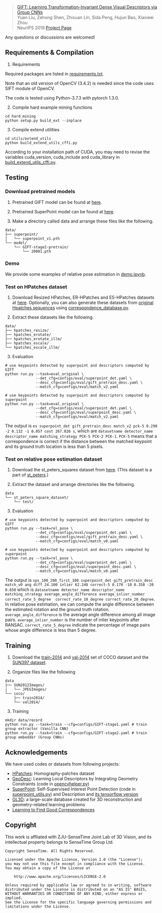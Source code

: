 > [GIFT: Learning Transformation-Invariant Dense Visual Descriptors via Group CNNs](https://arxiv.org/abs/1911.05932)  
> Yuan Liu, Zehong Shen, Zhixuan Lin, Sida Peng, Hujun Bao, Xiaowei Zhou   
> NeurIPS 2019
> [Project Page](https://zju3dv.github.io/GIFT/)

Any questions or discussions are welcomed!

## Requirements & Compilation
1. Requirements

Required packages are listed in [requirements.txt](requirements.txt). 

Note that an old version of OpenCV (3.4.2) is needed since the code uses SIFT module of OpenCV.

The code is tested using Python-3.7.3 with pytorch 1.3.0.

2. Compile hard example mining functions
```shell script
cd hard_mining
python setup.py build_ext --inplace
```

3. Compile extend utilities
```shell script
cd utils/extend_utils
python build_extend_utils_cffi.py
```
According to your installation path of CUDA, 
you may need to revise the variables cuda_version, cuda_include and cuda_library in 
[build_extend_utils_cffi.py](utils/extend_utils/build_extend_utils_cffi.py).

## Testing

### Download pretrained models

1. Pretrained GIFT model can be found at [here](https://1drv.ms/u/s!AoUMOA44sUHpgQNh3RCTOEvq3XSn?e=cLXHXU). 

2. Pretrained SuperPoint model can be found at [here](https://github.com/MagicLeapResearch/SuperPointPretrainedNetwork/blob/master/superpoint_v1.pth). 

3. Make a directory called data and arrange these files like the following. 
```
data/
├── superpoint/
|   └── superpoint_v1.pth
└── model/
    └── GIFT-stage2-pretrain/
        └── 20001.pth
```

### Demo

We provide some examples of relative pose estimation in [demo.ipynb](demo.ipynb).

### Test on HPatches dataset

1. Download Resized HPatches, ER-HPatches and ES-HPatches datasets at [here](https://1drv.ms/u/s!AoUMOA44sUHpgQUCbAlJK8RviqgJ?e=NSZWea). 
Optionally, you can also generate these datasets from 
[original Hpatches sequences](http://icvl.ee.ic.ac.uk/vbalnt/hpatches/hpatches-sequences-release.tar.gz)
using [correspondence_database.py](dataset/correspondence_database.py). 

2. Extract these datasets like the following.
```
data/
├── hpatches_resize/
├── hpatches_erotate/
├── hpatches_erotate_illm/
├── hpatches_escale/
└── hpatches_escale_illm/
```

3. Evaluation
```shell script
# use keypoints detected by superpoint and descriptors computed by GIFT
python run.py --task=eval_original \
              --det_cfg=configs/eval/superpoint_det.yaml \
              --desc_cfg=configs/eval/gift_pretrain_desc.yaml \
              --match_cfg=configs/eval/match_v2.yaml

# use keypoints detected by superpoint and descriptors computed by superpoint
python run.py --task=eval_original \
              --det_cfg=configs/eval/superpoint_det.yaml \
              --desc_cfg=configs/eval/superpoint_desc.yaml \
              --match_cfg=configs/eval/match_v2.yaml
```

The output is ``es superpoint_det gift_pretrain_desc match_v2 pck-5 0.290 -2 0.132 -1 0.057 cost 267.826 s``,
which are ``datasetname detector_name descriptor_name matching_strategy PCK-5 PCK-2 PCK-1``. 
``PCK-5`` means that a correspondence is correct if the distance between the matched keypoint and its ground truth location is less than 5 pixels.  

### Test on relative pose estimation dataset

1. Download the st_peters_squares dataset from [here](https://1drv.ms/u/s!AoUMOA44sUHpgQRQ0Ok4a6wppNDJ?e=qJlRzg).
(This dataset is a part of [st_peters](http://webhome.cs.uvic.ca/~kyi/files/2018/learned-correspondence/st_peters_square.tar.gz).) 

2. Extract the dataset and arrange directories like the following.
```
data
└── st_peters_square_dataset/
    └── test/
```

3. Evaluation
```shell script
# use keypoints detected by superpoint and descriptors computed by GIFT
python run.py --task=rel_pose \
              --det_cfg=configs/eval/superpoint_det.yaml \
              --desc_cfg=configs/eval/gift_pretrain_desc.yaml \
              --match_cfg=configs/eval/match_v0.yaml

# use keypoints detected by superpoint and descriptors computed by superpoint
python run.py --task=rel_pose \
              --det_cfg=configs/eval/superpoint_det.yaml \
              --desc_cfg=configs/eval/superpoint_desc.yaml \
              --match_cfg=configs/eval/match_v0.yaml
```

The output is ``sps_100_200_first_100 superpoint_det gift_pretrain_desc match_v0 ang diff 24.100 inlier 62.240 correct-5 0.170 -10 0.350 -20 0.650``
which is ``datasetname detector_name descriptor_name matching_strategy average_angle_difference average_inlier_number correct_rate_5_degree  correct_rate_10_degree correct_rate_20_degree``.
In relative pose estimation, we can compute the angle difference between the estimated rotation and the ground truth rotation.
``average_angle_difference`` is the average angle difference among all image pairs.
``average_inlier_number`` is the number of inlier keypoints after RANSAC.
``correct_rate_5_degree`` indicate the percentage of image pairs whose angle difference is less than 5 degree.

## Training
1. Download the [train-2014](http://images.cocodataset.org/zips/train2014.zip) and [val-2014](http://images.cocodataset.org/zips/val2014.zip) set of COCO dataset and the [SUN397 dataset](http://groups.csail.mit.edu/vision/SUN/releases/SUN2012pascalformat.tar.gz).

2. Organize files like the following
```
data
├── SUN2012Images/
|   └── JPEGImages/
└── coco/
    ├── train2014/ 
    └── val2014/
```

3. Training
```shell script
mkdir data/record
python run.py --task=train --cfg=configs/GIFT-stage1.yaml # train group extractor (Vanilla CNN)
python run.py --task=train --cfg=configs/GIFT-stage2.yaml # train group embedder (Group CNNs)
```

## Acknowledgements

We have used codes or datasets from following projects:
- [HPatches](https://github.com/hpatches/hpatches-dataset): Homography-patches dataset
- [GeoDesc](https://github.com/lzx551402/geodesc): Learning Local Descriptors by Integrating Geometry Constraints (code in [opencvhelper.py](utils/opencvhelper.py))
- [SuperPoint](https://github.com/MagicLeapResearch/SuperPointPretrainedNetwork): Self-Supervised Interest Point Detection (code in [superpoint_utils.py](utils/superpoint_utils.py)) and Description and [its tensorflow version](https://github.com/rpautrat/SuperPoint)
- [GL3D](https://github.com/lzx551402/GL3D): a large-scale database created for 3D reconstruction and geometry-related learning problems
- [Learning to Find Good Correspondences](https://github.com/vcg-uvic/learned-correspondence-release)

## Copyright

This work is affliated with ZJU-SenseTime Joint Lab of 3D Vision, and its intellectual property belongs to SenseTime Group Ltd.

```
Copyright SenseTime. All Rights Reserved.

Licensed under the Apache License, Version 2.0 (the "License");
you may not use this file except in compliance with the License.
You may obtain a copy of the License at

    http://www.apache.org/licenses/LICENSE-2.0

Unless required by applicable law or agreed to in writing, software
distributed under the License is distributed on an "AS IS" BASIS,
WITHOUT WARRANTIES OR CONDITIONS OF ANY KIND, either express or implied.
See the License for the specific language governing permissions and
limitations under the License.
```
